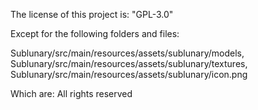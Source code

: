 The license of this project is:
"GPL-3.0"

Except for the following folders and files:

Sublunary/src/main/resources/assets/sublunary/models,
Sublunary/src/main/resources/assets/sublunary/textures,
Sublunary/src/main/resources/assets/sublunary/icon.png

Which are:
All rights reserved
